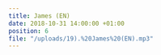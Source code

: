 ```yaml
---
title: James (EN)
date: 2018-10-31 14:00:00 +01:00
position: 6
file: "/uploads/19).%20James%20(EN).mp3"
---
```


